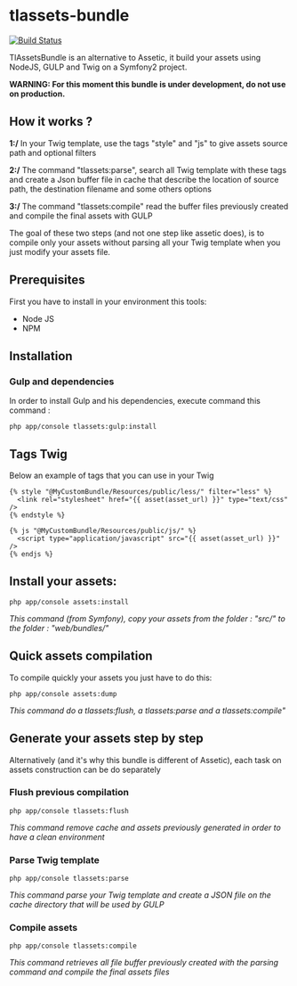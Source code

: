 tlassets-bundle
===============

[![Build Status](https://travis-ci.org/electrotiti/tlassets-bundle.svg?branch=master)](https://travis-ci.org/electrotiti/tlassets-bundle)

TlAssetsBundle is an alternative to Assetic, it build your assets using NodeJS, GULP and Twig on a Symfony2 project.

__WARNING: For this moment this bundle is under development, do not use on production.__

## How it works ?
__1:/__ In your Twig template, use the tags "style" and "js" to give assets source path and optional filters

__2:/__ The command "tlassets:parse", search all Twig template with these tags and create a Json buffer file in cache that describe the location of source path, the destination filename and some others options

__3:/__ The command "tlassets:compile" read the buffer files previously created and compile the final assets with GULP

The goal of these two steps (and not one step like assetic does), is to compile only your assets without parsing all your Twig template when you just modify your assets file.


## Prerequisites
First you have to install in your environment this tools: 
   * Node JS 
   * NPM 

## Installation

### Gulp and dependencies
In order to install Gulp and his dependencies, execute command this command :
````
php app/console tlassets:gulp:install
````
## Tags Twig

Below an example of tags that you can use in your Twig

```` Twig
{% style "@MyCustomBundle/Resources/public/less/" filter="less" %}
  <link rel="stylesheet" href="{{ asset(asset_url) }}" type="text/css" />
{% endstyle %}

{% js "@MyCustomBundle/Resources/public/js/" %}
  <script type="application/javascript" src="{{ asset(asset_url) }}" />
{% endjs %}

````

## Install your assets:

````
php app/console assets:install
````
_This command (from Symfony), copy your assets from the folder : "src/" to the folder : "web/bundles/"_

## Quick assets compilation

To compile quickly your assets you just have to do this:
````
php app/console assets:dump
````
_This command do a tlassets:flush, a tlassets:parse and a tlassets:compile"_

## Generate your assets step by step

Alternatively (and it's why this bundle is different of Assetic), each task on assets construction can be do separately

### Flush previous compilation
````
php app/console tlassets:flush
````
_This command remove cache and assets previously generated in order to have a clean environment_

### Parse Twig template
````
php app/console tlassets:parse
````
_This command parse your Twig template and create a JSON file on the cache directory that will be used by GULP_

### Compile assets
````
php app/console tlassets:compile
````
_This command retrieves all file buffer previously created with the parsing command and compile the final assets files_

